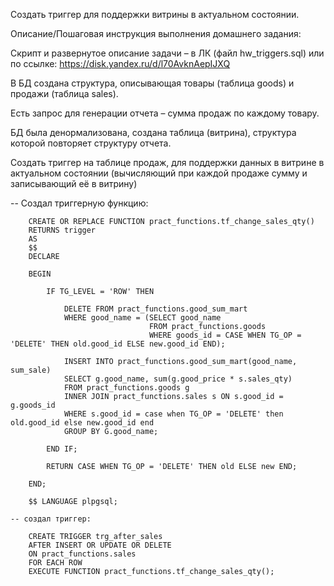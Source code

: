 Создать триггер для поддержки витрины в актуальном состоянии.

Описание/Пошаговая инструкция выполнения домашнего задания:

Скрипт и развернутое описание задачи – в ЛК (файл hw_triggers.sql) или по ссылке: https://disk.yandex.ru/d/l70AvknAepIJXQ

В БД создана структура, описывающая товары (таблица goods) и продажи (таблица sales).

Есть запрос для генерации отчета – сумма продаж по каждому товару.

БД была денормализована, создана таблица (витрина), структура которой повторяет структуру отчета.

Создать триггер на таблице продаж, для поддержки данных в витрине в актуальном состоянии (вычисляющий при каждой продаже сумму и записывающий её в витрину)

 -- Создал триггерную функцию:

        CREATE OR REPLACE FUNCTION pract_functions.tf_change_sales_qty()
        RETURNS trigger
        AS
        $$
        DECLARE

        BEGIN

            IF TG_LEVEL = 'ROW' THEN

                DELETE FROM pract_functions.good_sum_mart
                WHERE good_name = (SELECT good_name
                                   FROM pract_functions.goods
                                   WHERE goods_id = CASE WHEN TG_OP = 'DELETE' THEN old.good_id ELSE new.good_id END);

                INSERT INTO pract_functions.good_sum_mart(good_name, sum_sale)
                SELECT g.good_name, sum(g.good_price * s.sales_qty)
                FROM pract_functions.goods g
                INNER JOIN pract_functions.sales s ON s.good_id = g.goods_id
                WHERE s.good_id = case when TG_OP = 'DELETE' then old.good_id else new.good_id end
                GROUP BY G.good_name;

            END IF;

            RETURN CASE WHEN TG_OP = 'DELETE' THEN old ELSE new END;

        END;

        $$ LANGUAGE plpgsql;

    -- создал триггер:

        CREATE TRIGGER trg_after_sales
        AFTER INSERT OR UPDATE OR DELETE
        ON pract_functions.sales
        FOR EACH ROW
        EXECUTE FUNCTION pract_functions.tf_change_sales_qty();